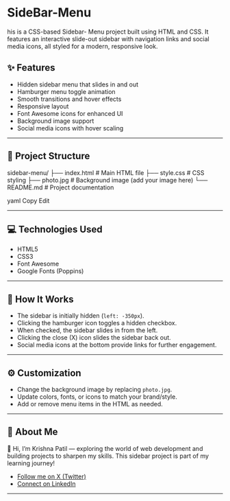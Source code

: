 # SideBar-Menu
his is a CSS-based Sidebar- Menu project built using HTML and CSS. It features an interactive slide-out sidebar with navigation links and social media icons, all styled for a modern, responsive look.

## ✨ Features

- Hidden sidebar menu that slides in and out
- Hamburger menu toggle animation
- Smooth transitions and hover effects
- Responsive layout
- Font Awesome icons for enhanced UI
- Background image support
- Social media icons with hover scaling

---

## 📁 Project Structure

sidebar-menu/
├── index.html # Main HTML file
├── style.css # CSS styling
├── photo.jpg # Background image (add your image here)
└── README.md # Project documentation

yaml
Copy
Edit

---

## 💻 Technologies Used

- HTML5
- CSS3
- Font Awesome
- Google Fonts (Poppins)

---

## 🎯 How It Works

- The sidebar is initially hidden (`left: -350px`).
- Clicking the hamburger icon toggles a hidden checkbox.
- When checked, the sidebar slides in from the left.
- Clicking the close (X) icon slides the sidebar back out.
- Social media icons at the bottom provide links for further engagement.

---

## ⚙️ Customization

- Change the background image by replacing `photo.jpg`.
- Update colors, fonts, or icons to match your brand/style.
- Add or remove menu items in the HTML as needed.

---

## 🤝 About Me

👋 Hi, I’m Krishna Patil — exploring the world of web development and building projects to sharpen my skills. This sidebar project is part of my learning journey!

- [Follow me on X (Twitter)](https://x.com/krishh_nub)
- [Connect on LinkedIn](https://www.linkedin.com/in/krishna-patil-0495572b1/)

---
